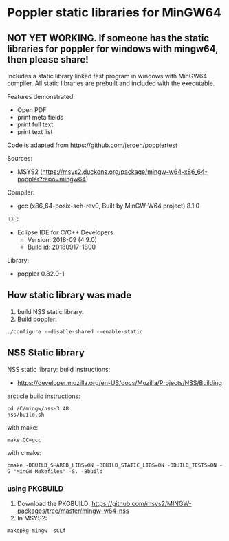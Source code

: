 # Poppler static libraries for MinGW64
## NOT YET WORKING. If someone has the static libraries for poppler for windows with mingw64, then please share!
Includes a static library linked test program in windows with MinGW64 compiler. All static libraries are prebuilt and included with the executable. 

Features demonstrated:
* Open PDF
* print meta fields
* print full text
* print text list

Code is adapted from https://github.com/jeroen/popplertest

Sources:
* MSYS2 (https://msys2.duckdns.org/package/mingw-w64-x86_64-poppler?repo=mingw64)

Compiler: 
- gcc (x86_64-posix-seh-rev0, Built by MinGW-W64 project) 8.1.0

IDE: 
* Eclipse IDE for C/C++ Developers
	* Version: 2018-09 (4.9.0)
	* Build id: 20180917-1800

Library: 
* poppler 0.82.0-1

## How static library was made
1. build NSS static library. 
2. Build poppler:

```shell
./configure --disable-shared --enable-static
```

## NSS Static library
NSS static library:
build instructions:
* https://developer.mozilla.org/en-US/docs/Mozilla/Projects/NSS/Building

arcticle build instructions:
```shell
cd /C/mingw/nss-3.48
nss/build.sh
```

with make:
```shell
make CC=gcc
```

with cmake:
```shell
cmake -DBUILD_SHARED_LIBS=ON -DBUILD_STATIC_LIBS=ON -DBUILD_TESTS=ON -G "MinGW Makefiles" -S. -Bbuild
```

### using PKGBUILD
1. Download the PKGBUILD: https://github.com/msys2/MINGW-packages/tree/master/mingw-w64-nss
2. In MSYS2:
```shell
makepkg-mingw -sCLf
```
